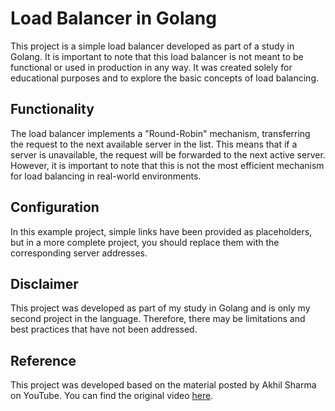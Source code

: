 # Load Balancer in Golang

This project is a simple load balancer developed as part of a study in Golang. It is important to note that this load balancer is not meant to be functional or used in production in any way. It was created solely for educational purposes and to explore the basic concepts of load balancing.

## Functionality

The load balancer implements a "Round-Robin" mechanism, transferring the request to the next available server in the list. This means that if a server is unavailable, the request will be forwarded to the next active server. However, it is important to note that this is not the most efficient mechanism for load balancing in real-world environments.

## Configuration

In this example project, simple links have been provided as placeholders, but in a more complete project, you should replace them with the corresponding server addresses.

## Disclaimer

This project was developed as part of my study in Golang and is only my second project in the language. Therefore, there may be limitations and best practices that have not been addressed.

## Reference

This project was developed based on the material posted by Akhil Sharma on YouTube. You can find the original video [here](https://www.youtube.com/watch?v=ZSDYx9eOiqo).


